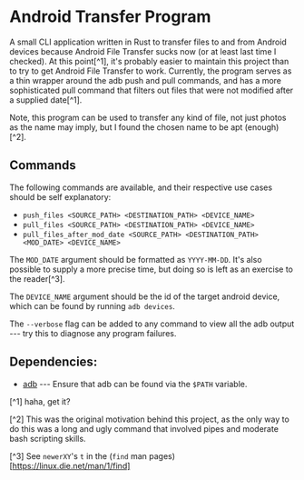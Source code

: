 # Android Transfer Program

A small CLI application written in Rust to transfer files to and from Android devices because Android File Transfer sucks now (or at least last time I checked). At this point[^1], it's probably easier to maintain this project than to try to get Android File Transfer to work. Currently, the program serves as a thin wrapper around the adb push and pull commands, and has a more sophisticated pull command that filters out files that were not modified after a supplied date[^1].

Note, this program can be used to transfer any kind of file, not just photos as the name may imply, but I found the chosen name to be apt (enough)[^2].

## Commands

The following commands are available, and their respective use cases should be self explanatory:
- `push_files <SOURCE_PATH> <DESTINATION_PATH> <DEVICE_NAME>`
- `pull_files <SOURCE_PATH> <DESTINATION_PATH> <DEVICE_NAME>`
- `pull_files_after_mod_date <SOURCE_PATH> <DESTINATION_PATH> <MOD_DATE> <DEVICE_NAME>`

The `MOD_DATE` argument should be formatted as `YYYY-MM-DD`. It's also possible to supply a more precise time, but doing so is left as an exercise to the reader[^3].

The `DEVICE_NAME` argument should be the id of the target android device, which can be found by running `adb devices`.

The `--verbose` flag can be added to any command to view all the adb output --- try this to diagnose any program failures.

## Dependencies:
- [adb](https://developer.android.com/tools/adb) --- Ensure that adb can be found via the `$PATH` variable.

[^1] haha, get it?

[^2] This was the original motivation behind this project, as the only way to do this was a long and ugly command that involved pipes and moderate bash scripting skills.

[^3] See `newerXY`'s `t` in the (`find` man pages)[https://linux.die.net/man/1/find]


